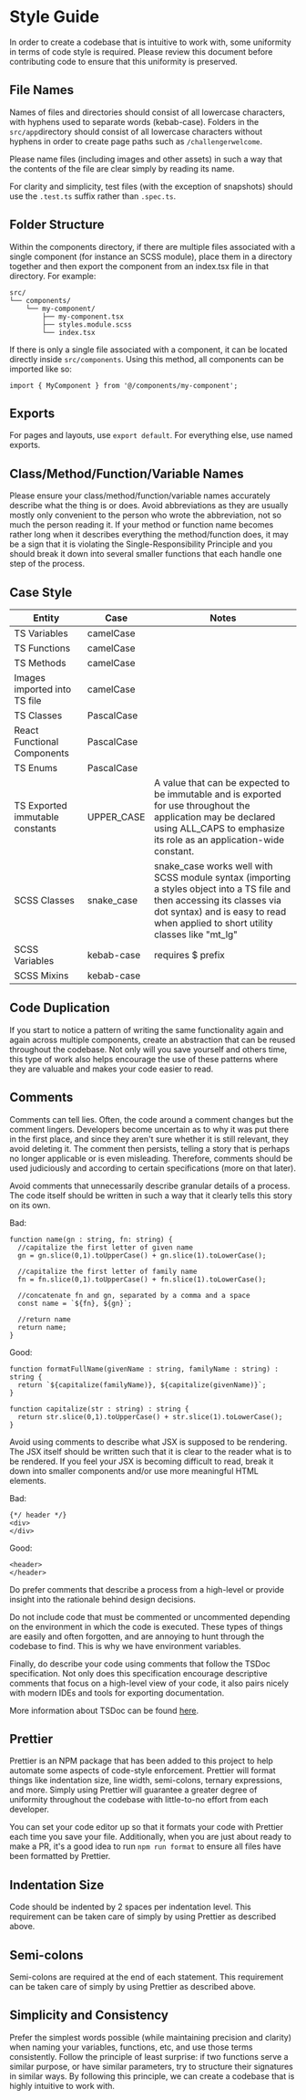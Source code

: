 ﻿# Style Guide

In order to create a codebase that is intuitive to work with, some uniformity in terms of code style is required. Please review this document before contributing code to ensure that this uniformity is preserved.

## File Names

Names of files and directories should consist of all lowercase characters, with hyphens used to separate words (kebab-case). Folders in the `src/app`directory should consist of all lowercase characters without hyphens in order to create page paths such as `/challengerwelcome`. 

Please name files (including images and other assets) in such a way that the contents of the file are clear simply by reading its name.

For clarity and simplicity, test files (with the exception of snapshots) should use the `.test.ts` suffix rather than `.spec.ts`.

## Folder Structure

Within the components directory, if there are multiple files associated with a single component (for instance an SCSS module), place them in a directory together and then export the component from an index.tsx file in that directory. For example:

    src/ 
    └── components/ 
	    └── my-component/ 
		    ├── my-component.tsx 
		    ├── styles.module.scss 
		    └── index.tsx

If there is only a single file associated with a component, it can be located directly inside `src/components`. Using this method, all components can be imported like so: 

`import { MyComponent } from '@/components/my-component';`

## Exports

For pages and layouts, use `export default`. For everything else, use named exports.

## Class/Method/Function/Variable Names

Please ensure your class/method/function/variable names accurately describe what the thing is or does. Avoid abbreviations as they are usually mostly only convenient to the person who wrote the abbreviation, not so much the person reading it. If your method or function name becomes rather long when it describes everything the method/function does, it may be a sign that it is violating the Single-Responsibility Principle and you should break it down into several smaller functions that each handle one step of the process.

## Case Style

| Entity                          | Case       | Notes                                                                                                                                                                                                         |
| ------------------------------- | ---------- | ------------------------------------------------------------------------------------------------------------------------------------------------------------------------------------------------------------- |
| TS Variables                    | camelCase  |                                                                                                                                                                                                               |
| TS Functions                    | camelCase  |                                                                                                                                                                                                               |
| TS Methods                      | camelCase  |                                                                                                                                                                                                               |
| Images imported into TS file    | camelCase  |                                                                                                                                                                                                               |
| TS Classes                      | PascalCase |                                                                                                                                                                                                               |
| React Functional Components     | PascalCase |                                                                                                                                                                                                               |
| TS Enums                        | PascalCase |                                                                                                                                                                                                               |
| TS Exported immutable constants | UPPER_CASE | A value that can be expected to be immutable and is exported for use throughout the application may be declared using ALL_CAPS to emphasize its role as an application-wide constant.                         |
| SCSS Classes                    | snake_case | snake_case works well with SCSS module syntax (importing a styles object into a TS file and then accessing its classes via dot syntax) and is easy to read when applied to short utility classes like "mt_lg" |
| SCSS Variables                  | kebab-case | requires $ prefix                                                                                                                                                                                             |
| SCSS Mixins                     | kebab-case |


## Code Duplication

If you start to notice a pattern of writing the same functionality again and again across multiple components, create an abstraction that can be reused throughout the codebase. Not only will you save yourself and others time, this type of work also helps encourage the use of these patterns where they are valuable and makes your code easier to read.

## Comments

Comments can tell lies. Often, the code around a comment changes but the comment lingers. Developers become uncertain as to why it was put there in the first place, and since they aren't sure whether it is still relevant, they avoid deleting it. The comment then persists, telling a story that is perhaps no longer applicable or is even misleading. Therefore, comments should be used judiciously and according to certain specifications (more on that later). 

Avoid comments that unnecessarily describe granular details of a process. The code itself should be written in such a way that it clearly tells this story on its own. 

Bad:
    
    function name(gn : string, fn: string) {
	  //capitalize the first letter of given name
	  gn = gn.slice(0,1).toUpperCase() + gn.slice(1).toLowerCase();

	  //capitalize the first letter of family name
	  fn = fn.slice(0,1).toUpperCase() + fn.slice(1).toLowerCase();

	  //concatenate fn and gn, separated by a comma and a space
	  const name = `${fn}, ${gn}`;

	  //return name
	  return name;
    }

Good:

    function formatFullName(givenName : string, familyName : string) : string {
      return `${capitalize(familyName)}, ${capitalize(givenName)}`;
    }
    
    function capitalize(str : string) : string {
	  return str.slice(0,1).toUpperCase() + str.slice(1).toLowerCase();
    }

Avoid using comments to describe what JSX is supposed to be rendering. The JSX itself should be written such that it is clear to the reader what is to be rendered. If you feel your JSX is becoming difficult to read, break it down into smaller components and/or use more meaningful HTML elements.

Bad:

    {*/ header */}
    <div>
    </div>

Good:

    <header>
    </header>

Do prefer comments that describe a process from a high-level or provide insight into the rationale behind design decisions.

Do not include code that must be commented or uncommented depending on the environment in which the code is executed. These types of things are easily and often forgotten, and are annoying to hunt through the codebase to find. This is why we have environment variables.

Finally, do describe your code using comments that follow the TSDoc specification. Not only does this specification encourage descriptive comments that focus on a high-level view of your code, it also pairs nicely with modern IDEs and tools for exporting documentation.

More information about TSDoc can be found [here](https://tsdoc.org/).

## Prettier

Prettier is an NPM package that has been added to this project to help automate some aspects of code-style enforcement. Prettier will format things like indentation size, line width, semi-colons, ternary expressions, and more. Simply using Prettier will guarantee a greater degree of uniformity throughout the codebase with little-to-no effort from each developer.

You can set your code editor up so that it formats your code with Prettier each time you save your file. Additionally, when you are just about ready to make a PR, it's a good idea to run `npm run format` to ensure all files have been formatted by Prettier.

## Indentation Size

Code should be indented by 2 spaces per indentation level. This requirement can be taken care of simply by using Prettier as described above.

## Semi-colons

Semi-colons are required at the end of each statement. This requirement can be taken care of simply by using Prettier as described above.

## Simplicity and Consistency

Prefer the simplest words possible (while maintaining precision and clarity) when naming your variables, functions, etc, and use those terms consistently. Follow the principle of least surprise: if two functions serve a similar purpose, or have similar parameters, try to structure their signatures in similar ways. By following this principle, we can create a codebase that is highly intuitive to work with.
